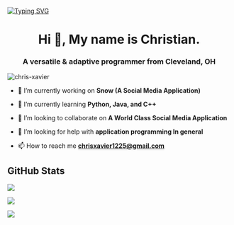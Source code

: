   [![Typing SVG](https://readme-typing-svg.demolab.com?font=Fira+Code&weight=700&size=30&pause=1000&color=BF6AE988&center=false&vCenter=false&width=441&height=56&lines=Excel+TECC+Junior)](https://git.io/typing-svg)


<h1 align="center">Hi 👋, My name is Christian.</h1>
<h3 align="center">A versatile & adaptive programmer from Cleveland, OH</h3>

<p align="left"> <img src="https://komarev.com/ghpvc/?username=chris-xavier&label=Profile%20views&color=ff8ae9&style=plastic" alt="chris-xavier" /> </p>

- 🔭 I’m currently working on **Snow (A Social Media Application)**

- 🌱 I’m currently learning **Python, Java, and C++**

- 👯 I’m looking to collaborate on **A World Class Social Media Application**

- 🤝 I’m looking for help with **application programming In general**

- 📫 How to reach me **chrisxavier1225@gmail.com**



## GitHub Stats

![](https://github-readme-stats.vercel.app/api?username=Chris-Xavier&theme=rose&hide_border=false&include_all_commits=true&count_private=true)<br/>

![](https://github-readme-streak-stats.herokuapp.com/?user=Chris-Xavier&theme=rose&hide_border=false)<br/>

![](https://github-readme-stats.vercel.app/api/top-langs/?username=Chris-Xavier&theme=rose&hide_border=false&include_all_commits=true&count_private=true&layout=compact)


